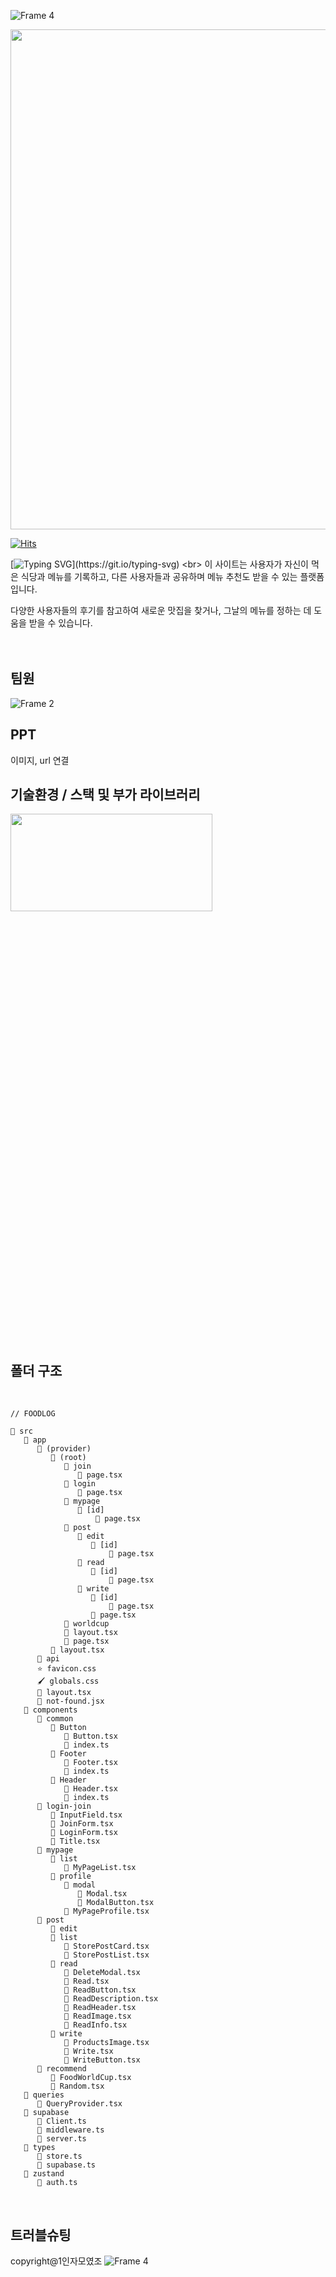 ![Frame 4](https://github.com/user-attachments/assets/b963361d-2c60-41ca-b972-d92905d07553)

<div align="center">
<a href="https://foodlog-2.vercel.app/"><img src="https://github.com/user-attachments/assets/6a0a2691-507e-4a54-96aa-6472614d4a78" width="800"/></a>
</div>

[![Hits](https://hits.seeyoufarm.com/api/count/incr/badge.svg?url=https%3A%2F%2Fgithub.com%2Ferinmzo%2Ffoodlog&count_bg=%2300BBF7&title_bg=%23908E8E&icon=&icon_color=%23E7E7E7&title=Total&edge_flat=true)](https://hits.seeyoufarm.com)
<br>

[![Typing SVG](https://readme-typing-svg.demolab.com?font=Nanum+Gothic&weight=800&size=35&letterSpacing=&duration=6000&pause=2000&color=000000&random=false&width=1200&height=80&lines=%F0%9F%8D%BD%EF%B8%8F+%EC%98%A4%EB%8A%98+%EB%A8%B9%EC%9D%80+%EC%8B%9D%EB%8B%B9%EA%B3%BC+%EB%A9%94%EB%89%B4%EB%A5%BC+%EA%B8%B0%EB%A1%9D%ED%95%98%EA%B3%A0+%EB%A9%94%EB%89%B4+%EC%B6%94%EC%B2%9C%EC%9D%84+%EB%B0%9B%EC%95%84%EB%B3%B4%EC%84%B8%EC%9A%94~!)](https://git.io/typing-svg)
<br>
이 사이트는 사용자가 자신이 먹은 식당과 메뉴를 기록하고, 다른 사용자들과 공유하며 메뉴 추천도 받을 수 있는 플랫폼입니다.<br>

다양한 사용자들의 후기를 참고하여 새로운 맛집을 찾거나, 그날의 메뉴를 정하는 데 도움을 받을 수 있습니다.
<br>
<br>
<br>
## 팀원
![Frame 2](https://github.com/user-attachments/assets/a6ffdb3f-4c61-4370-83c2-615b129f1502)

## PPT
이미지, url 연결


## 기술환경 / 스택 및 부가 라이브러리

<img
  src="https://github.com/erinmzo/foodlog/assets/119604616/39b4999b-e249-4b58-b070-c06e5d41b096"
  width="80%"
  height="20%"
/>
  <br>

<br>
<br>
<br>

## 폴더 구조

<br>

```
// FOODLOG

📁 src
   📁 app
      📁 (provider)
         📁 (root)
            📁 join
               📄 page.tsx
            📁 login
               📄 page.tsx
            📁 mypage
               📁 [id]
                   📄 page.tsx
            📁 post
               📁 edit
                  📁 [id]
                      📄 page.tsx
               📁 read
                  📁 [id]
                      📄 page.tsx
               📁 write
                  📁 [id]
                      📄 page.tsx
                  📄 page.tsx
            📁 worldcup
            📄 layout.tsx
            📄 page.tsx
         📄 layout.tsx  
      📁 api
      ⭐️ favicon.css
      🖌️ globals.css
      📄 layout.tsx
      📄 not-found.jsx
   📁 components
      📁 common
         📁 Button
            📄 Button.tsx
            📄 index.ts
         📁 Footer
            📄 Footer.tsx
            📄 index.ts
         📁 Header
            📄 Header.tsx
            📄 index.ts
      📁 login-join
         📄 InputField.tsx
         📄 JoinForm.tsx
         📄 LoginForm.tsx
         📄 Title.tsx
      📁 mypage
         📁 list
            📄 MyPageList.tsx
         📁 profile
            📁 modal
               📄 Modal.tsx
               📄 ModalButton.tsx
            📄 MyPageProfile.tsx
      📁 post
         📁 edit
         📁 list
            📄 StorePostCard.tsx
            📄 StorePostList.tsx
         📁 read
            📄 DeleteModal.tsx
            📄 Read.tsx
            📄 ReadButton.tsx
            📄 ReadDescription.tsx
            📄 ReadHeader.tsx
            📄 ReadImage.tsx
            📄 ReadInfo.tsx
         📁 write
            📄 ProductsImage.tsx
            📄 Write.tsx
            📄 WriteButton.tsx
      📁 recommend
         📄 FoodWorldCup.tsx
         📄 Random.tsx
   📁 queries
      📄 QueryProvider.tsx
   📁 supabase
      📄 Client.ts
      📄 middleware.ts
      📄 server.ts
   📁 types
      📄 store.ts
      📄 supabase.ts
   📁 zustand
      📄 auth.ts  
```
<br>


## 트러블슈팅


copyright@1인자모였조
![Frame 4](https://github.com/user-attachments/assets/ab99e09f-d615-4745-b8e3-68f54d1824a9)
